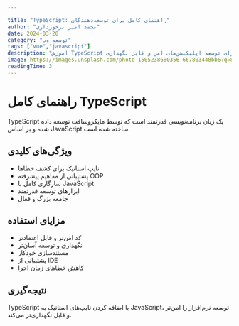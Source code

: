 ```yaml
---

title: "TypeScript: راهنمای کامل برای توسعه‌دهندگان"
author: "محمد امیر برخورداری"
date: 2024-03-20
category: "توسعه وب"
tags: ["vue","javascript"]
description: "آموزش TypeScript از مفاهیم پایه تا تکنیک‌های پیشرفته برای توسعه اپلیکیشن‌های امن و قابل نگهداری"
image: https://images.unsplash.com/photo-1505238680356-667803448bb6?q=80&w=1170&auto=format&fit=crop&ixlib=rb-4.1.0&ixid=M3wxMjA3fDB8MHxwaG90by1wYWdlfHx8fGVufDB8fHx8fA%3D%3D
readingTime: 3
---
```


# راهنمای کامل TypeScript

TypeScript یک زبان برنامه‌نویسی قدرتمند است که توسط مایکروسافت توسعه داده شده و بر اساس JavaScript ساخته شده است.

## ویژگی‌های کلیدی

- تایپ استاتیک برای کشف خطاها
- پشتیبانی از مفاهیم پیشرفته OOP
- سازگاری کامل با JavaScript
- ابزارهای توسعه قدرتمند
- جامعه بزرگ و فعال

## مزایای استفاده

- کد امن‌تر و قابل اعتمادتر
- نگهداری و توسعه آسان‌تر
- مستندسازی خودکار
- پشتیبانی از IDE
- کاهش خطاهای زمان اجرا

## نتیجه‌گیری

TypeScript با اضافه کردن تایپ‌های استاتیک به JavaScript، توسعه نرم‌افزار را امن‌تر و قابل نگهداری‌تر می‌کند. 